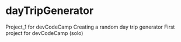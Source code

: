 # dayTripGenerator
Project_1 for devCodeCamp Creating a random day trip generator 
First project for devCodeCamp (solo)
